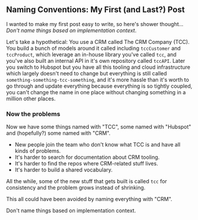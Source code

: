 ## Naming Conventions: My First (and Last?) Post

I wanted to make my first post easy to write, so here's shower thought... _Don't name things based on implementation context_.

Let's take a hypothetical: You use a CRM called The CRM Company (TCC). You build a bunch of models around it called including `tccCustomer` and `tccProduct`, which leverage an in-house library you've called `tcc`, and you've also built an internal API in it's own repository called `tccAPI`. Later you switch to Hubspot but you have all this tooling and cloud infrastructure which largely doesn't need to change but everything is still called `something-something-tcc-something`, and it's more hassle than it's worth to go through and update everything because everything is so tightly coupled, you can't change the name in one place without changing something in a million other places.

### Now the problems

Now we have some things named with "TCC", some named with "Hubspot" and (hopefully?) some named with "CRM".

- New people join the team who don't know what TCC is and have all kinds of problems.
- It's harder to search for documentation about CRM tooling.
- It's harder to find the repos where CRM-related stuff lives.
- It's harder to build a shared vocabulary.

All the while, some of the new stuff that gets built is called `tcc` for consistency and the problem grows instead of shrinking.

This all could have been avoided by naming everything with "CRM".

Don't name things based on implementation context.

